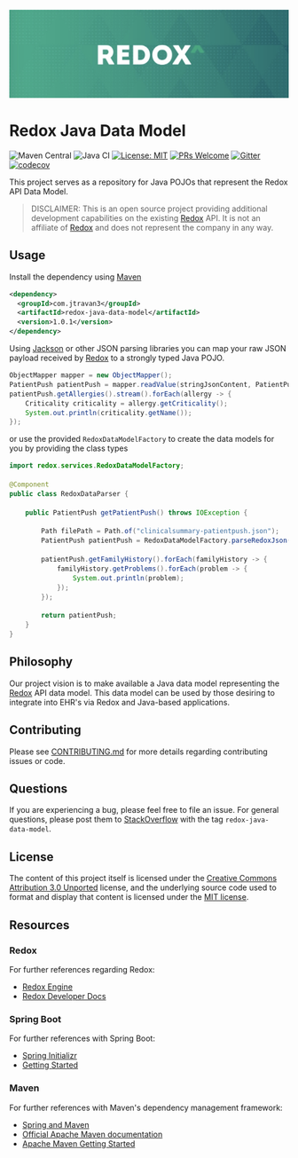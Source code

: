 ![Redox Banner](images/redox.png)

# Redox Java Data Model

![Maven Central](https://img.shields.io/maven-central/v/com.jtravan3/redox-java-data-model)
![Java CI](https://github.com/jtravan3/redox-java-data-model/workflows/Java%20CI/badge.svg)
[![License: MIT](https://img.shields.io/badge/License-MIT-yellow.svg)](https://opensource.org/licenses/MIT)
[![PRs Welcome](https://img.shields.io/badge/PRs-welcome-brightgreen.svg?style=flat-square)](http://makeapullrequest.com)
[![Gitter](https://badges.gitter.im/jtravan3/redox-java-data-model.svg)](https://gitter.im/jtravan3/redox-java-data-model?utm_source=badge&utm_medium=badge&utm_campaign=pr-badge)
[![codecov](https://codecov.io/gh/jtravan3/redox-java-data-model/branch/develop/graph/badge.svg)](https://codecov.io/gh/jtravan3/redox-java-data-model)

This project serves as a repository for Java POJOs that represent the Redox API Data Model.

> DISCLAIMER: This is an open source project providing additional development capabilities on the existing [Redox](https://www.redoxengine.com/)
> API. It is not an affiliate of [Redox](https://www.redoxengine.com/) and does not represent the company in any way.

## Usage

Install the dependency using [Maven](https://maven.apache.org/guides/getting-started/)

```xml
<dependency>
  <groupId>com.jtravan3</groupId>
  <artifactId>redox-java-data-model</artifactId>
  <version>1.0.1</version>
</dependency>
```

Using [Jackson](https://github.com/FasterXML/jackson) or other JSON parsing libraries you can map your raw JSON payload
received by [Redox](https://www.redoxengine.com/) to a strongly typed Java POJO.

```java
ObjectMapper mapper = new ObjectMapper();
PatientPush patientPush = mapper.readValue(stringJsonContent, PatientPush.class);
patientPush.getAllergies().stream().forEach(allergy -> {
    Criticality criticality = allergy.getCriticality();
    System.out.println(criticality.getName());
});
```

or use the provided `RedoxDataModelFactory` to create the data models for you by providing the class types

```java
import redox.services.RedoxDataModelFactory;

@Component
public class RedoxDataParser {
    
    public PatientPush getPatientPush() throws IOException {
        
        Path filePath = Path.of("clinicalsummary-patientpush.json");
        PatientPush patientPush = RedoxDataModelFactory.parseRedoxJson(filePath, PatientPush.class);
        
        patientPush.getFamilyHistory().forEach(familyHistory -> {
            familyHistory.getProblems().forEach(problem -> {
                System.out.println(problem);
            });
        });
        
        return patientPush;
    }
}
```

## Philosophy
Our project vision is to make available a Java data model representing the [Redox](https://www.redoxengine.com/) API 
data model. This data model can be used by those desiring to integrate into EHR's via Redox and Java-based applications.

## Contributing
Please see [CONTRIBUTING.md](https://github.com/jtravan3/redox-java-data-model/blob/develop/CONTRIBUTING.md) for more details regarding contributing issues or code.

## Questions
If you are experiencing a bug, please feel free to file an issue. For general questions, please post them to [StackOverflow](https://stackoverflow.com/search?q=redox-java-data-model) with the tag `redox-java-data-model`.

## License
The content of this project itself is licensed under the [Creative Commons Attribution 3.0 Unported](https://creativecommons.org/licenses/by/3.0/) license, and the underlying source code used to format and display that content is licensed under the [MIT license](https://github.com/jtravan3/redox-java-data-model/blob/develop/LICENSE.md).

## Resources

### Redox

For further references regarding Redox:

- [Redox Engine](https://www.redoxengine.com/)
- [Redox Developer Docs](https://developer.redoxengine.com/)

### Spring Boot

For further references with Spring Boot:

- [Spring Initializr](https://start.spring.io/)
- [Getting Started](https://spring.io/guides/gs/spring-boot/)

### Maven

For further references with Maven's dependency management framework:

- [Spring and Maven](https://spring.io/guides/gs/spring-boot/)
- [Official Apache Maven documentation](https://maven.apache.org/guides/index.html)
- [Apache Maven Getting Started](https://maven.apache.org/guides/getting-started/)
